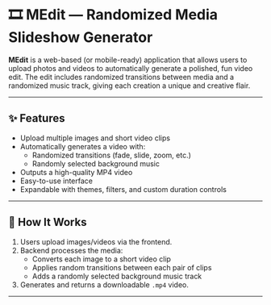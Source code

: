 # 🎞️ MEdit — Randomized Media Slideshow Generator

**MEdit** is a web-based (or mobile-ready) application that allows users to upload photos and videos to automatically generate a polished, fun video edit. The edit includes randomized transitions between media and a randomized music track, giving each creation a unique and creative flair.

---

## ✨ Features

- Upload multiple images and short video clips
- Automatically generates a video with:
  - Randomized transitions (fade, slide, zoom, etc.)
  - Randomly selected background music
- Outputs a high-quality MP4 video
- Easy-to-use interface
- Expandable with themes, filters, and custom duration controls

---

## 🧠 How It Works

1. Users upload images/videos via the frontend.
2. Backend processes the media:
   - Converts each image to a short video clip
   - Applies random transitions between each pair of clips
   - Adds a randomly selected background music track
3. Generates and returns a downloadable `.mp4` video.

---
